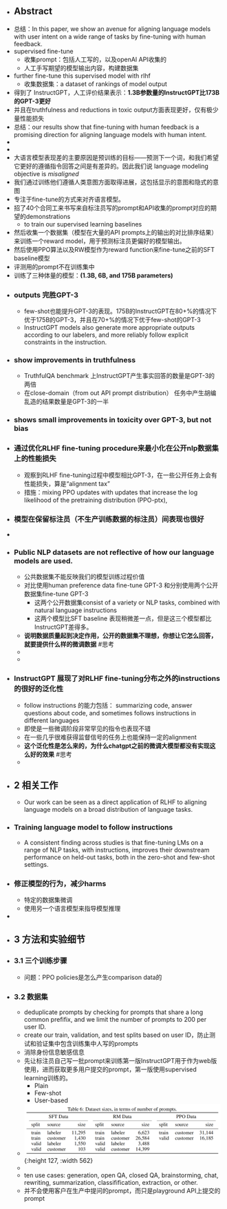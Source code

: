 - ## Abstract
- 总结：In this paper, we show an avenue for aligning language models with user intent on a wide range of tasks by fine-tuning with human feedback.
- supervised fine-tune
	- 收集prompt：包括人工写的，以及openAI API收集的
	- 人工手写期望的模型输出内容，构建数据集
- further fine-tune this supervised model with rlhf
	- 收集数据集：a dataset of rankings of model output
- 得到了 InstructGPT，人工评价结果表示：**1.3B参数量的InstructGPT比173B的GPT-3更好**
- 并且在truthfulness and reductions in toxic output方面表现更好，仅有极少量性能损失
- 总结：our results show that fine-tuning with human feedback is a promising direction for aligning language models with human intent.
-
-
- 大语言模型表现差的主要原因是预训练的目标——预测下一个词，和我们希望它更好的遵循指令回答之间是有差异的。因此我们说 language modeling objective is *misaligned*
- 我们通过训练他们遵循人类意图方面取得进展，这包括显示的意图和隐式的意图
- 专注于fine-tune的方式来对齐语言模型。
- 招了40个合同工来书写来自标注员写的prompt和API收集的prompt对应的期望的demonstrations
	- to train our supervised learning baselines
- 然后收集一个数据集（模型在大量的API prompts上的输出的对比排序结果）来训练一个reward model，用于预测标注员更偏好的模型输出。
- 然后使用PPO算法以及RW模型作为reward function来fine-tune之前的SFT baseline模型
- 评测用的prompt不在训练集中
- 训练了三种体量的模型：**(1.3B, 6B, and 175B parameters)**
- ### outputs 完胜GPT-3
	- few-shot也能提升GPT-3的表现。175B的InstructGPT在80+%的情况下优于175B的GPT-3，并且在70+%的情况下优于few-shot的GPT-3
	- InstructGPT models also generate more appropriate outputs according to our labelers, and more reliably follow explicit constraints in the instruction.
- ### show improvements in truthfulness
	- TruthfulQA benchmark 上InstructGPT产生事实回答的数量是GPT-3的两倍
	- 在close-domain（from out API prompt distribution） 任务中产生胡编乱造的结果数量是GPT-3的一半
- ### shows small improvements in toxicity over GPT-3, but not bias
- ### 通过优化RLHF fine-tuning procedure来最小化在公开nlp数据集上的性能损失
	- 观察到RLHF fine-tuning过程中模型相比GPT-3，在一些公开任务上会有性能损失，算是“alignment tax”
	- 措施：mixing PPO updates with updates that increase the log likelihood of the pretraining distribution (PPO-ptx),
- ### 模型在保留标注员（不生产训练数据的标注员）间表现也很好
-
- ### Public NLP datasets are not reflective of how our language models are used.
	- 公共数据集不能反映我们的模型训练过程价值
	- 对比使用human preference data fine-tune GPT-3 和分别使用两个公开数据集fine-tune GPT-3
		- 这两个公开数据集consist of a variety or NLP tasks, combined with natural language instructions
		- 这两个模型比SFT baseline 表现稍微差一点，但是这三个模型都比InstructGPT差得多。
	- **说明数据质量起到决定作用，公开的数据集不理想，你想让它怎么回答，就要提供什么样的微调数据** #思考
	-
	-
- ### InstructGPT 展现了对RLHF fine-tuning分布之外的instructions的很好的泛化性
	- follow  instructions 的能力包括： summarizing code, answer questions about code, and sometimes follows instructions in different languages
	- 即使是一些微调阶段非常罕见的指令也表现不错
	- 在一些几乎很难获得监督信号的任务上也能保持一定的alignment
	- **这个泛化性是怎么来的，为什么chatgpt之前的微调大模型都没有实现这么好的效果** #思考
	-
- ## 2 相关工作
	- Our work can be seen as a direct application of RLHF to aligning language models on a broad distribution of language tasks.
- ### Training language model to follow instructions
	- A consistent finding across studies is that fine-tuning LMs on a range of NLP tasks, with instructions, improves their downstream performance on held-out tasks, both in the zero-shot and few-shot settings.
- ### 修正模型的行为，减少harms
	- 特定的数据集微调
	- 使用另一个语言模型来指导模型推理
-
- ## 3 方法和实验细节
- ### 3.1 三个训练步骤
	- 问题：PPO policies是怎么产生comparison data的
- ### 3.2 数据集
	- deduplicate prompts by checking for prompts that share a long common prefifix, and we limit the number of prompts to 200 per user ID.
	- create our train, validation, and test splits based on user ID，防止测试和验证集中包含训练集中人写的prompts
	- 消除身份信息敏感信息
	- 先让标注员自己写一批prompt来训练第一版InstructGPT用于作为web版使用，进而获取更多用户提交的prompt，第一版使用supervised learning训练的。
		- Plain
		- Few-shot
		- User-based
	- ![image.png](../assets/image_1680134255345_0.png){:height 127, :width 562}
	-
	- ten use cases: generation, open QA, closed QA, brainstorming, chat, rewriting, summarization, classifification, extraction, or other.
	- 并不会使用客户在生产中提问的prompt，而只是playground API上提交的prompt
